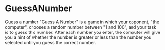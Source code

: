 # GuessANumber
Guess a number
"Guess A Number" is a game in which your opponent, "the computer", chooses a random number between "1 and 100", and your task is to guess this number. After each number you enter, the computer will give you a hint of whether the number is greater or less than the number you selected until you guess the correct number.
